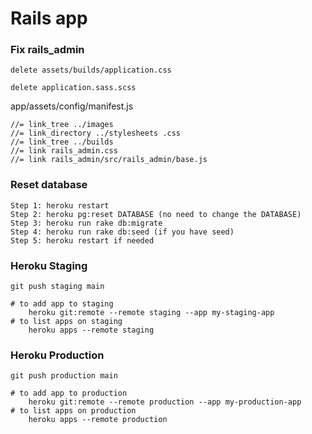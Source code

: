 # Rails app


### Fix rails_admin
```
delete assets/builds/application.css
```
```
delete application.sass.scss
```
app/assets/config/manifest.js
```
//= link_tree ../images
//= link_directory ../stylesheets .css
//= link_tree ../builds
//= link rails_admin.css
//= link rails_admin/src/rails_admin/base.js
``` 

### Reset database
```
Step 1: heroku restart
Step 2: heroku pg:reset DATABASE (no need to change the DATABASE)
Step 3: heroku run rake db:migrate
Step 4: heroku run rake db:seed (if you have seed)
Step 5: heroku restart if needed
```

### Heroku Staging
```
git push staging main

# to add app to staging
    heroku git:remote --remote staging --app my-staging-app
# to list apps on staging
    heroku apps --remote staging
``` 

### Heroku Production
```
git push production main

# to add app to production
    heroku git:remote --remote production --app my-production-app
# to list apps on production
    heroku apps --remote production
```
